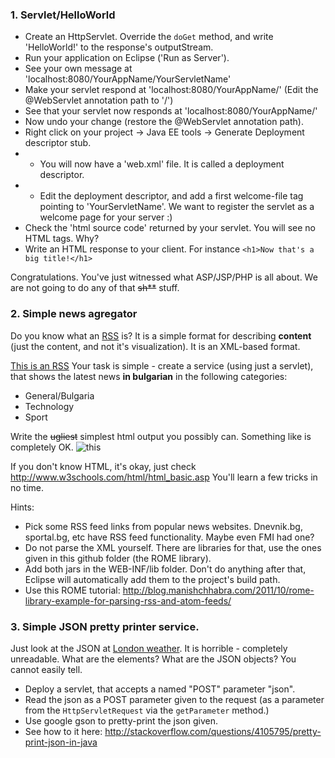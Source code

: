 ### 1. Servlet/HelloWorld
- Create an HttpServlet. Override the `doGet` method, and write 'HelloWorld!' to the response's outputStream.
- Run your application on Eclipse ('Run as Server').
- See your own message at 'localhost:8080/YourAppName/YourServletName'
- Make your servlet respond at 'localhost:8080/YourAppName/' (Edit the @WebServlet annotation path to '/')
- See that your servlet now responds at 'localhost:8080/YourAppName/'
- Now undo your change (restore the @WebServlet annotation path).
- Right click on your project -> Java EE tools -> Generate Deployment descriptor stub.
- - You will now have a 'web.xml' file. It is called a deployment descriptor.
- - Edit the deployment descriptor, and add a first welcome-file tag pointing to 'YourServletName'. We want to register the servlet as a welcome page for your server :)
- Check the 'html source code' returned by your servlet. You will see no HTML tags. Why?
- Write an HTML response to your client. For instance `<h1>Now that's a big title!</h1>`

Congratulations. You've just witnessed what ASP/JSP/PHP is all about. We are not going to do any of that ~~sh**~~ stuff.


### 2. Simple news agregator
Do you know what an [RSS](http://en.wikipedia.org/wiki/RSS) is?
It is a simple format for describing **content** (just the content, and not it's visualization). It is an XML-based format.

[This is an RSS](http://www.sportal.bg/uploads/rss_category_2.xml)
Your task is simple - create a service (using just a servlet), that shows the latest news **in bulgarian** in the following categories:
- General/Bulgaria
- Technology
- Sport

Write the ~~ugliest~~ simplest html output you possibly can.
Something like is completely OK.
![this](http://i.imgur.com/uZvmOlRl.jpg)


If you don't know HTML, it's okay, just check http://www.w3schools.com/html/html_basic.asp You'll learn a few tricks in no time.

Hints:
- Pick some RSS feed links from popular news websites. Dnevnik.bg, sportal.bg, etc have RSS feed functionality. Maybe even FMI had one?
- Do not parse the XML yourself. There are libraries for that, use the ones given in this github folder (the ROME library).
- Add both jars in the WEB-INF/lib folder. Don't do anything after that, Eclipse will automatically add them to the project's build path.
- Use this ROME tutorial: http://blog.manishchhabra.com/2011/10/rome-library-example-for-parsing-rss-and-atom-feeds/


### 3. Simple JSON pretty printer service.
Just look at the JSON at [London weather](http://api.openweathermap.org/data/2.5/weather?q=London,uk&appid=44db6a862fba0b067b1930da0d769e98). It is horrible - completely unreadable. What are the elements? What are the JSON objects? You cannot easily tell.

- Deploy a servlet, that accepts a named "POST" parameter "json".
- Read the json as a POST parameter given to the request (as a parameter from the `HttpServletRequest` via the `getParameter` method.)
- Use google gson to pretty-print the json given.
- See how to it here:  http://stackoverflow.com/questions/4105795/pretty-print-json-in-java
